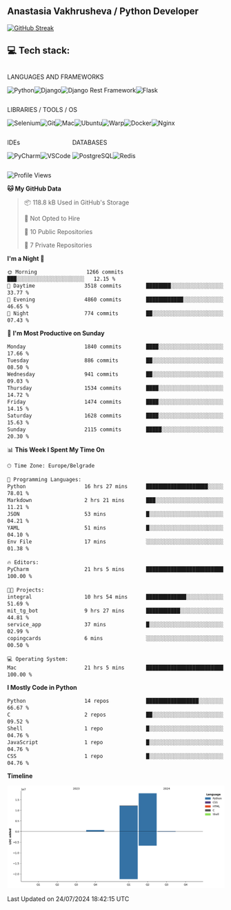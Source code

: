 ## Anastasia Vakhrusheva / Python Developer

<a href="https://git.io/streak-stats"><img src="https://streak-stats.demolab.com?user=KetKode&theme=transparent&mode=weekly" alt="GitHub Streak" /></a>

## **💻 Tech stack:**

<div style="display: inline-block;">

LANGUAGES AND FRAMEWORKS

<img alt="Python" src="https://img.shields.io/badge/Python-FFD43B?style=for-the-badge&logo=python&logoColor=blue" /><img alt="Django" src="https://img.shields.io/badge/Django-092E20?style=for-the-badge&logo=django&logoColor=green" /><img alt="Django Rest Framework" src="https://img.shields.io/badge/django%20rest-ff1709?style=for-the-badge&logo=django&logoColor=white" /><img alt="Flask" src="https://img.shields.io/badge/Flask-000000?style=for-the-badge&logo=flask&logoColor=white" />

</div>

<div style="display: inline-block;">
  
LIBRARIES / TOOLS / OS

<img alt="Selenium" src="https://img.shields.io/badge/Selenium-43B02A?style=for-the-badge&logo=Selenium&logoColor=white" /><img alt="Git" src="https://img.shields.io/badge/GIT-E44C30?style=for-the-badge&logo=git&logoColor=white" /><img alt="Mac" src="https://img.shields.io/badge/mac%20os-000000?style=for-the-badge&logo=apple&logoColor=white" /><img alt="Ubuntu" src="https://img.shields.io/badge/Ubuntu-E95420?style=for-the-badge&logo=ubuntu&logoColor=white" /><img alt="Warp" src="https://img.shields.io/badge/warp-01A4FF?style=for-the-badge&logo=warp&logoColor=white" /><img alt="Docker" src="https://img.shields.io/badge/Docker-2CA5E0?style=for-the-badge&logo=docker&logoColor=white" /><img alt="Nginx" src="https://img.shields.io/badge/Nginx-009639?style=for-the-badge&logo=nginx&logoColor=white" />

</div>

<div style="display: inline-block;">

IDEs

<img alt="PyCharm" src="https://img.shields.io/badge/PyCharm-000000.svg?&style=for-the-badge&logo=PyCharm&logoColor=white" /><img alt="VSCode" src="https://img.shields.io/badge/VSCode-0078D4?style=for-the-badge&logo=visual%20studio%20code&logoColor=white" />

</div>

<div style="display: inline-block;">
  
DATABASES

<img alt="PostgreSQL" src="https://img.shields.io/badge/PostgreSQL-316192?style=for-the-badge&logo=postgresql&logoColor=white" /><img alt="Redis" src="https://img.shields.io/badge/redis-%23DD0031.svg?&style=for-the-badge&logo=redis&logoColor=white" />

</div>
                    
<br/>

<!--START_SECTION:waka-->
![Profile Views](http://img.shields.io/badge/Profile%20Views-0-blue)

**🐱 My GitHub Data** 

> 📦 118.8 kB Used in GitHub's Storage 
 > 
> 🚫 Not Opted to Hire
 > 
> 📜 10 Public Repositories 
 > 
> 🔑 7 Private Repositories 
 > 
**I'm a Night 🦉** 

```text
🌞 Morning                1266 commits        ███░░░░░░░░░░░░░░░░░░░░░░   12.15 % 
🌆 Daytime                3518 commits        ████████░░░░░░░░░░░░░░░░░   33.77 % 
🌃 Evening                4860 commits        ████████████░░░░░░░░░░░░░   46.65 % 
🌙 Night                  774 commits         ██░░░░░░░░░░░░░░░░░░░░░░░   07.43 % 
```
📅 **I'm Most Productive on Sunday** 

```text
Monday                   1840 commits        ████░░░░░░░░░░░░░░░░░░░░░   17.66 % 
Tuesday                  886 commits         ██░░░░░░░░░░░░░░░░░░░░░░░   08.50 % 
Wednesday                941 commits         ██░░░░░░░░░░░░░░░░░░░░░░░   09.03 % 
Thursday                 1534 commits        ████░░░░░░░░░░░░░░░░░░░░░   14.72 % 
Friday                   1474 commits        ████░░░░░░░░░░░░░░░░░░░░░   14.15 % 
Saturday                 1628 commits        ████░░░░░░░░░░░░░░░░░░░░░   15.63 % 
Sunday                   2115 commits        █████░░░░░░░░░░░░░░░░░░░░   20.30 % 
```


📊 **This Week I Spent My Time On** 

```text
🕑︎ Time Zone: Europe/Belgrade

💬 Programming Languages: 
Python                   16 hrs 27 mins      ████████████████████░░░░░   78.01 % 
Markdown                 2 hrs 21 mins       ███░░░░░░░░░░░░░░░░░░░░░░   11.21 % 
JSON                     53 mins             █░░░░░░░░░░░░░░░░░░░░░░░░   04.21 % 
YAML                     51 mins             █░░░░░░░░░░░░░░░░░░░░░░░░   04.10 % 
Env File                 17 mins             ░░░░░░░░░░░░░░░░░░░░░░░░░   01.38 % 

🔥 Editors: 
PyCharm                  21 hrs 5 mins       █████████████████████████   100.00 % 

🐱‍💻 Projects: 
integral                 10 hrs 54 mins      █████████████░░░░░░░░░░░░   51.69 % 
mit_tg_bot               9 hrs 27 mins       ███████████░░░░░░░░░░░░░░   44.81 % 
service_app              37 mins             █░░░░░░░░░░░░░░░░░░░░░░░░   02.99 % 
copingcards              6 mins              ░░░░░░░░░░░░░░░░░░░░░░░░░   00.50 % 

💻 Operating System: 
Mac                      21 hrs 5 mins       █████████████████████████   100.00 % 
```

**I Mostly Code in Python** 

```text
Python                   14 repos            █████████████████░░░░░░░░   66.67 % 
C                        2 repos             ██░░░░░░░░░░░░░░░░░░░░░░░   09.52 % 
Shell                    1 repo              █░░░░░░░░░░░░░░░░░░░░░░░░   04.76 % 
JavaScript               1 repo              █░░░░░░░░░░░░░░░░░░░░░░░░   04.76 % 
CSS                      1 repo              █░░░░░░░░░░░░░░░░░░░░░░░░   04.76 % 
```



**Timeline**

![Lines of Code chart](https://raw.githubusercontent.com/KetKode/KetKode/main/assets/bar_graph.png)


 Last Updated on 24/07/2024 18:42:15 UTC
<!--END_SECTION:waka-->

</div>
